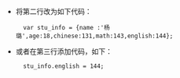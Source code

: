 - 将第二行改为如下代码：

        var stu_info = {name :'杨璐',age:18,chinese:131,math:143,english:144};

- 或者在第三行添加代码，如下：

        stu_info.english = 144;